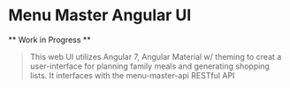 # Menu Master Angular UI

** Work in Progress **

> This web UI utilizes Angular 7, Angular Material w/ theming to creat a user-interface for planning family meals and generating shopping lists.  It interfaces with the menu-master-api RESTful API

